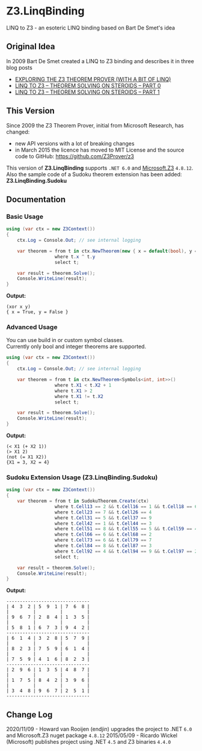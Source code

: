 # Z3.LinqBinding
LINQ to Z3 - an esoteric LINQ binding based on Bart De Smet's idea

## Original Idea
In 2009 Bart De Smet created a LINQ to Z3 binding and describes it in three blog posts
* [EXPLORING THE Z3 THEOREM PROVER (WITH A BIT OF LINQ)](http://community.bartdesmet.net/blogs/bart/archive/2009/04/15/exploring-the-z3-theorem-prover-with-a-bit-of-linq.aspx)
* [LINQ TO Z3 – THEOREM SOLVING ON STEROIDS – PART 0](http://community.bartdesmet.net/blogs/bart/archive/2009/04/19/linq-to-z3-theorem-solving-on-steroids-part-0.aspx)
* [LINQ TO Z3 – THEOREM SOLVING ON STEROIDS – PART 1](http://community.bartdesmet.net/blogs/bart/archive/2009/09/27/linq-to-z3-theorem-solving-on-steroids-part-1.aspx)

## This Version
Since 2009 the Z3 Theorem Prover, initial from Microsoft Research, has changed:
* new API versions with a lot of breaking changes
* in March 2015 the licence has moved to MIT License and the source code to GitHub: https://github.com/Z3Prover/z3

This version of **Z3.LinqBinding** supports `.NET 6.0` and [Microsoft.Z3](https://www.nuget.org/packages/Microsoft.Z3/) `4.8.12`.<br/>
Also the sample code of a Sudoku theorem extension has been added: **Z3.LinqBinding.Sudoku**

## Documentation

### Basic Usage
```C#
using (var ctx = new Z3Context())
{
    ctx.Log = Console.Out; // see internal logging

    var theorem = from t in ctx.NewTheorem(new { x = default(bool), y = default(bool) })
                  where t.x ^ t.y
                  select t;

    var result = theorem.Solve();
    Console.WriteLine(result);
}
```

**Output:**
```
(xor x y)
{ x = True, y = False }
```

### Advanced Usage
You can use build in or custom symbol classes.<br/>
Currently only bool and integer theorems are supported.

```C#
using (var ctx = new Z3Context())
{
    ctx.Log = Console.Out; // see internal logging

    var theorem = from t in ctx.NewTheorem<Symbols<int, int>>()
                  where t.X1 < t.X2 + 1
                  where t.X1 > 2
                  where t.X1 != t.X2
                  select t;

    var result = theorem.Solve();
    Console.WriteLine(result);
}
```

**Output:**
```
(< X1 (+ X2 1))
(> X1 2)
(not (= X1 X2))
{X1 = 3, X2 = 4}
```

### Sudoku Extension Usage (Z3.LinqBinding.Sudoku)
```C#
using (var ctx = new Z3Context())
{
    var theorem = from t in SudokuTheorem.Create(ctx)
                  where t.Cell13 == 2 && t.Cell16 == 1 && t.Cell18 == 6
                  where t.Cell23 == 7 && t.Cell26 == 4
                  where t.Cell31 == 5 && t.Cell37 == 9
                  where t.Cell42 == 1 && t.Cell44 == 3
                  where t.Cell51 == 8 && t.Cell55 == 5 && t.Cell59 == 4
                  where t.Cell66 == 6 && t.Cell68 == 2
                  where t.Cell73 == 6 && t.Cell79 == 7
                  where t.Cell84 == 8 && t.Cell87 == 3
                  where t.Cell92 == 4 && t.Cell94 == 9 && t.Cell97 == 2
                  select t;

    var result = theorem.Solve();
    Console.WriteLine(result);
}
```

**Output:**
```
-------------------------------
| 4  3  2 | 5  9  1 | 7  6  8 |
|         |         |         |
| 9  6  7 | 2  8  4 | 1  3  5 |
|         |         |         |
| 5  8  1 | 6  7  3 | 9  4  2 |
-------------------------------
| 6  1  4 | 3  2  8 | 5  7  9 |
|         |         |         |
| 8  2  3 | 7  5  9 | 6  1  4 |
|         |         |         |
| 7  5  9 | 4  1  6 | 8  2  3 |
-------------------------------
| 2  9  6 | 1  3  5 | 4  8  7 |
|         |         |         |
| 1  7  5 | 8  4  2 | 3  9  6 |
|         |         |         |
| 3  4  8 | 9  6  7 | 2  5  1 |
-------------------------------
```

## Change Log
2020/11/09 - Howard van Rooijen (endjin) upgrades the project to .NET `6.0` and Microsoft.Z3 nuget package `4.8.12`
2015/05/09 - Ricardo Wickel (Microsoft) publishes project using .NET `4.5` and Z3 binaries `4.4.0`